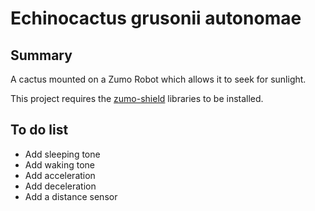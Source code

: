 # Echinocactus grusonii autonomae

## Summary
A cactus mounted on a Zumo Robot which allows it to seek for sunlight.

This project requires the [zumo-shield](https://github.com/pololu/zumo-shield.git) libraries to be installed.

## To do list
- Add sleeping tone
- Add waking tone
- Add acceleration
- Add deceleration
- Add a distance sensor
